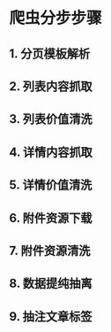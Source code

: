 # 爬虫分步步骤 #

## 1. 分页模板解析 ##

## 2. 列表内容抓取 ##

## 3. 列表价值清洗 ##

## 4. 详情内容抓取 ##

## 5. 详情价值清洗 ##

## 6. 附件资源下载 ##

## 7. 附件资源清洗 ##

## 8. 数据提纯抽离 ##

## 9. 抽注文章标签 ##